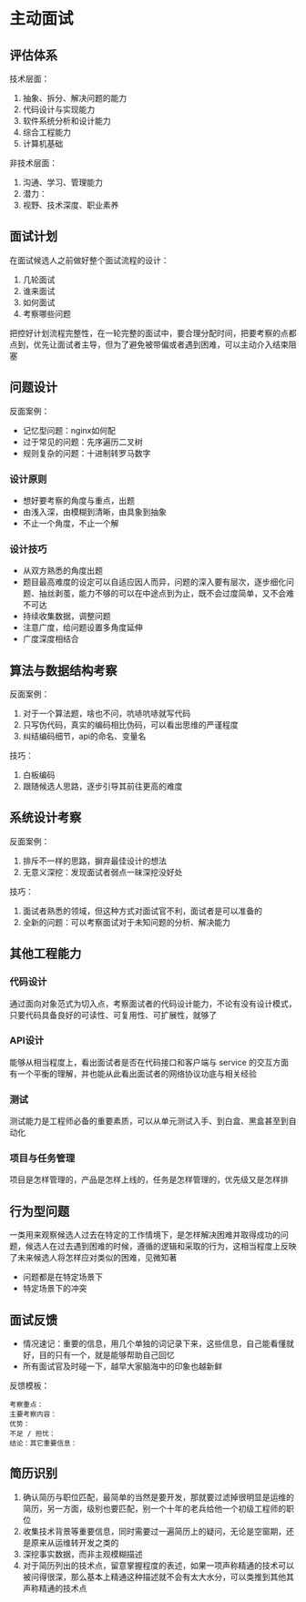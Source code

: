 # 主动面试

## 评估体系

技术层面：

1. 抽象、拆分、解决问题的能力
2. 代码设计与实现能力
3. 软件系统分析和设计能力
4. 综合工程能力
5. 计算机基础

非技术层面：

1. 沟通、学习、管理能力
2. 潜力：
3. 视野、技术深度、职业素养

## 面试计划

在面试候选人之前做好整个面试流程的设计：

1. 几轮面试
2. 谁来面试
3. 如何面试
4. 考察哪些问题

把控好计划流程完整性，在一轮完整的面试中，要合理分配时间，把要考察的点都点到，优先让面试者主导，但为了避免被带偏或者遇到困难，可以主动介入结束阻塞

## 问题设计

反面案例：

- 记忆型问题：nginx如何配
- 过于常见的问题：先序遍历二叉树
- 规则复杂的问题：十进制转罗马数字

### 设计原则

- 想好要考察的角度与重点，出题
- 由浅入深，由模糊到清晰，由具象到抽象
- 不止一个角度，不止一个解

### 设计技巧

- 从双方熟悉的角度出题
- 题目最高难度的设定可以自适应因人而异，问题的深入要有层次，逐步细化问题、抽丝剥茧，能力不够的可以在中途点到为止，既不会过度简单，又不会难不可达
- 持续收集数据，调整问题
- 注意广度，给问题设置多角度延伸
- 广度深度相结合

## 算法与数据结构考察

反面案例：

1. 对于一个算法题，啥也不问，吭哧吭哧就写代码
2. 只写伪代码，真实的编码相比伪码，可以看出思维的严谨程度
3. 纠结编码细节，api的命名、变量名

技巧：

1. 白板编码
2. 跟随候选人思路，逐步引导其前往更高的难度

## 系统设计考察

反面案例：

1. 排斥不一样的思路，摒弃最佳设计的想法
2. 无意义深挖：发现面试者弱点一昧深挖没好处

技巧：

1. 面试者熟悉的领域，但这种方式对面试官不利，面试者是可以准备的
2. 全新的问题：可以考察面试对于未知问题的分析、解决能力

## 其他工程能力

### 代码设计

通过面向对象范式为切入点，考察面试者的代码设计能力，不论有没有设计模式，只要代码具备良好的可读性、可复用性、可扩展性，就够了

### API设计

能够从相当程度上，看出面试者是否在代码接口和客户端与 service 的交互方面有一个平衡的理解，并也能从此看出面试者的网络协议功底与相关经验

### 测试

测试能力是工程师必备的重要素质，可以从单元测试入手、到白盒、黑盒甚至到自动化

### 项目与任务管理

项目是怎样管理的，产品是怎样上线的，任务是怎样管理的，优先级又是怎样排

## 行为型问题

一类用来观察候选人过去在特定的工作情境下，是怎样解决困难并取得成功的问题，候选人在过去遇到困难的时候，遵循的逻辑和采取的行为，这相当程度上反映了未来候选人将怎样应对类似的困难，见微知著

- 问题都是在特定场景下
- 特定场景下的冲突

## 面试反馈

- 情况速记：重要的信息，用几个单独的词记录下来，这些信息，自己能看懂就好，目的只有一个，就是能够帮助自己回忆
- 所有面试官及时碰一下，越早大家脑海中的印象也越新鲜

反馈模板：

```text
考察重点：
主要考察内容：
优势：
不足 / 担忧：
结论：其它重要信息：
```

## 简历识别

1. 确认简历与职位匹配，最简单的当然是要开发，那就要过滤掉很明显是运维的简历，另一方面，级别也要匹配，别一个十年的老兵给他一个初级工程师的职位
2. 收集技术背景等重要信息，同时需要过一遍简历上的疑问，无论是空窗期，还是原来从运维转开发之类的
3. 深挖事实数据，而非主观模糊描述
4. 对于简历列出的技术点，留意掌握程度的表述，如果一项声称精通的技术可以被问得很深，那么基本上精通这种描述就不会有太大水分，可以类推到其他其声称精通的技术点
